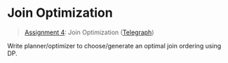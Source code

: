 # Join Optimization

> [Assignment 4](http://courses.cms.caltech.edu/cs122/assignments/lab4.html):
> Join Optimization
> ([Telegraph](https://telegra.ph/Assignment-4-Join-Optimization-11-21))

Write planner/optimizer to choose/generate an optimal join ordering using DP.


